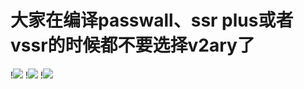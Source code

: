 # 大家在编译passwall、ssr plus或者vssr的时候都不要选择v2ary了
!<img src="https://github.com/danshui-git/shuoming/blob/master/doc/cg1.png" />
!<img src="https://github.com/danshui-git/shuoming/blob/master/doc/g2.png" />
!<img src="https://github.com/danshui-git/shuoming/blob/master/doc/cg3.png" />
